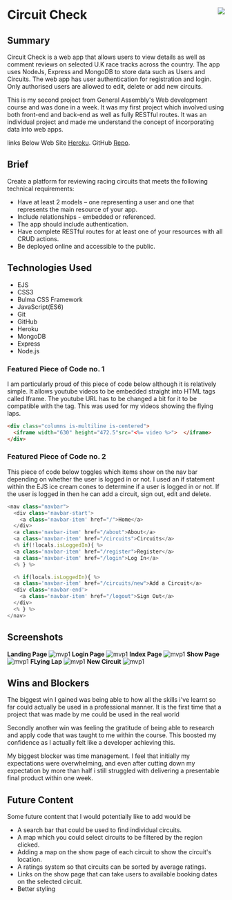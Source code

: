 # **Circuit Check** <img align="right" src="https://camo.githubusercontent.com/6ce15b81c1f06d716d753a61f5db22375fa684da/68747470733a2f2f67612d646173682e73332e616d617a6f6e6177732e636f6d2f70726f64756374696f6e2f6173736574732f6c6f676f2d39663838616536633963333837313639306533333238306663663535376633332e706e67"/>
## Summary
Circuit Check is a web app that allows users to view details as well as comment reviews on selected U.K race tracks across the country. The app uses NodeJs, Express and MongoDB to store data such as Users and Circuits. The web app has user authentication for registration and login. Only authorised users are allowed to edit, delete or add new circuits.

This is my second project from General Assembly's Web development course and was done in a week.
It was my first project which involved using both front-end and back-end as well as fully RESTful routes. It was an individual project and made me understand the concept of incorporating data into web apps.

links Below
Web Site [Heroku](https://circuit-check.herokuapp.com/).
GitHub [Repo](https://github.com/fcoker/wdi-project-two).


## Brief

Create a platform for reviewing racing circuits that meets the following technical requirements:

* Have at least 2 models – one representing a user and one that represents the main resource of your app.
* Include relationships - embedded or referenced.
* The app should include authentication.
* Have complete RESTful routes for at least one of your resources with all CRUD actions.
* Be deployed online and accessible to the public.


## Technologies Used

* EJS
* CSS3
* Bulma CSS Framework
* JavaScript(ES6)
* Git
* GitHub
* Heroku
* MongoDB
* Express
* Node.js


### Featured Piece of Code no. 1
I am particularly proud of this piece of code below although it is relatively simple. It allows youtube videos to be embedded straight into HTML tags called Iframe. The youtube URL has to be changed a bit for it to be compatible with the tag. This was used for my videos showing the flying laps.

``` HTML
<div class="columns is-multiline is-centered">
  <iframe width="630" height="472.5"src="<%= video %>">  </iframe>
</div>
```

### Featured Piece of Code no. 2

This piece of code below toggles which items show on the nav bar depending on whether the user is logged in or not. I used an if statement within the EJS ice cream cones to determine if a user is logged in or not. If the user is logged in then he can add a circuit, sign out, edit and delete.  
``` JavaScript
<nav class="navbar">
  <div class='navbar-start'>
    <a class='navbar-item' href="/">Home</a>
  </div>
  <a class='navbar-item' href="/about">About</a>
  <a class='navbar-item' href="/circuits">Circuits</a>
  <% if(!locals.isLoggedIn){ %>
  <a class='navbar-item' href="/register">Register</a>
  <a class='navbar-item' href="/login">Log In</a>
  <% } %>

  <% if(locals.isLoggedIn){ %>
  <a class='navbar-item' href="/circuits/new">Add a Circuit</a>
  <div class='navbar-end'>
    <a class='navbar-item' href="/logout">Sign Out</a>
  </div>
  <% } %>
</nav>
```
## Screenshots
**Landing Page**
![mvp1](/readMeImg/landingPage.png)
**Login Page**
![mvp1](/readMeImg/login.png)
**Index Page**
![mvp1](/readMeImg/index.png)
**Show Page**
![mvp1](/readMeImg/show.png)
**FLying Lap**
![mvp1](/readMeImg/video.png)
**New Circuit**
![mvp1](/readMeImg/addCircuit.png)



## Wins and Blockers

The biggest win I gained was being able to how all the skills i've learnt so far could actually be used in a professional manner. It is the first time that a project that was made by me could be used in the real world

Secondly another win was feeling the gratitude of being able to research and apply code that was taught to me within the course. This boosted my confidence as I actually felt like a developer achieving this.

My biggest blocker was time management. I feel that initially my expectations were overwhelming, and even after cutting down my expectation by more than half i still struggled with delivering a presentable final product within one week.


## Future Content

Some future content that I would potentially like to add would be

* A search bar that could be used to find individual circuits.
* A map which you could select circuits to be filtered by the region clicked.
* Adding a map on the show page of each circuit to show the circuit's location.
* A ratings system so that circuits can be sorted by average ratings.
* Links on the show page that can take users to available booking dates on the selected circuit.
* Better styling
